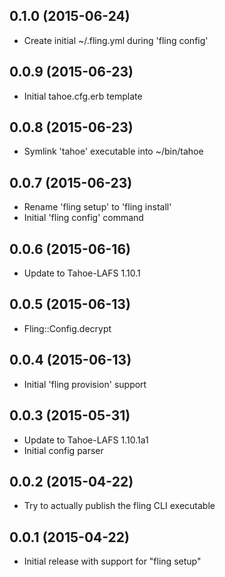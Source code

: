 0.1.0 (2015-06-24)
------------------
* Create initial ~/.fling.yml during 'fling config'

0.0.9 (2015-06-23)
------------------
* Initial tahoe.cfg.erb template

0.0.8 (2015-06-23)
------------------
* Symlink 'tahoe' executable into ~/bin/tahoe

0.0.7 (2015-06-23)
------------------
* Rename 'fling setup' to 'fling install'
* Initial 'fling config' command

0.0.6 (2015-06-16)
------------------
* Update to Tahoe-LAFS 1.10.1

0.0.5 (2015-06-13)
------------------
* Fling::Config.decrypt

0.0.4 (2015-06-13)
------------------
* Initial 'fling provision' support

0.0.3 (2015-05-31)
------------------
* Update to Tahoe-LAFS 1.10.1a1
* Initial config parser

0.0.2 (2015-04-22)
------------------
* Try to actually publish the fling CLI executable

0.0.1 (2015-04-22)
------------------
* Initial release with support for "fling setup"
